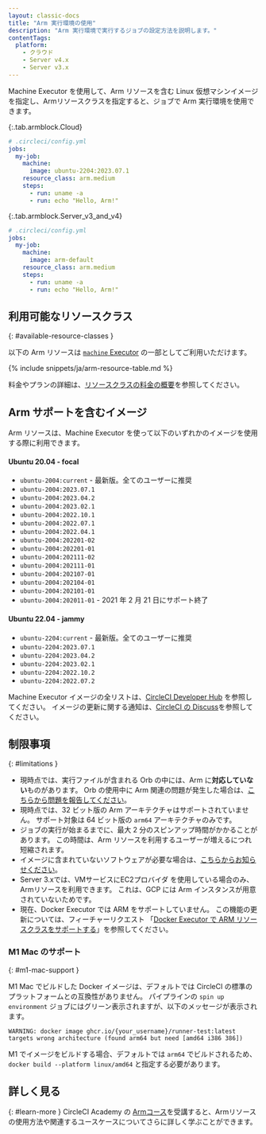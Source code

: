 ```yaml
---
layout: classic-docs
title: "Arm 実行環境の使用"
description: "Arm 実行環境で実行するジョブの設定方法を説明します。"
contentTags:
  platform:
    - クラウド
    - Server v4.x
    - Server v3.x
---
```


Machine Executor を使用して、Arm リソースを含む Linux 仮想マシンイメージを指定し、Armリソースクラスを指定すると、ジョブで Arm 実行環境を使用できます。

{:.tab.armblock.Cloud}
```yaml
# .circleci/config.yml
jobs:
  my-job:
    machine:
      image: ubuntu-2204:2023.07.1
    resource_class: arm.medium
    steps:
      - run: uname -a
      - run: echo "Hello, Arm!"
```

{:.tab.armblock.Server_v3_and_v4}
```yaml
# .circleci/config.yml
jobs:
  my-job:
    machine:
      image: arm-default
    resource_class: arm.medium
    steps:
      - run: uname -a
      - run: echo "Hello, Arm!"
```

## 利用可能なリソースクラス
{: #available-resource-classes }

以下の Arm リソースは [`machine` Executor]({{site.baseurl}}/ja/configuration-reference/#machine-executor-linux) の一部としてご利用いただけます。

{% include snippets/ja/arm-resource-table.md %}

料金やプランの詳細は、[リソースクラスの料金の概要](https://circleci.com/ja/product/features/resource-classes/)を参照してください。

## Arm サポートを含むイメージ

Arm リソースは、Machine Executor を使って以下のいずれかのイメージを使用する際に利用できます。

#### Ubuntu 20.04 - focal
* `ubuntu-2004:current` - 最新版。全てのユーザーに推奨
* `ubuntu-2004:2023.07.1`
* `ubuntu-2004:2023.04.2`
* `ubuntu-2004:2023.02.1`
* `ubuntu-2004:2022.10.1`
* `ubuntu-2004:2022.07.1`
* `ubuntu-2004:2022.04.1`
* `ubuntu-2004:202201-02`
* `ubuntu-2004:202201-01`
* `ubuntu-2004:202111-02`
* `ubuntu-2004:202111-01`
* `ubuntu-2004:202107-01`
* `ubuntu-2004:202104-01`
* `ubuntu-2004:202101-01`
* `ubuntu-2004:202011-01` - 2021 年 2 月 21 日にサポート終了

#### Ubuntu 22.04 - jammy
* `ubuntu-2204:current` - 最新版。全てのユーザーに推奨
* `ubuntu-2204:2023.07.1`
* `ubuntu-2204:2023.04.2`
* `ubuntu-2204:2023.02.1`
* `ubuntu-2204:2022.10.2`
* `ubuntu-2204:2022.07.2`

Machine Executor イメージの全リストは、[CircleCI Developer Hub](https://circleci.com/developer/ja/images?imageType=machine) を参照してください。 イメージの更新に関する通知は、[CircleCI の Discuss](https://discuss.circleci.com/c/ecosystem/circleci-images/64)を参照してください。

## 制限事項
{: #limitations }

* 現時点では、実行ファイルが含まれる Orb の中には、Arm に**対応していない**ものがあります。 Orb の使用中に Arm 関連の問題が発生した場合は、[こちらから問題を報告してください](https://github.com/CircleCI-Public/arm-preview-docs/issues)。
* 現時点では、32 ビット版の Arm アーキテクチャはサポートされていません。 サポート対象は 64 ビット版の `arm64` アーキテクチャのみです。
* ジョブの実行が始まるまでに、最大 2 分のスピンアップ時間がかかることがあります。 この時間は、Arm リソースを利用するユーザーが増えるにつれ短縮されます。
* イメージに含まれていないソフトウェアが必要な場合は、[こちらからお知らせください](https://github.com/CircleCI-Public/arm-preview-docs/issues)。
* Server 3.xでは、VMサービスにEC2プロバイダ を使用している場合のみ、Armリソースを利用できます。 これは、GCP には Arm インスタンスが用意されていないためです。
* 現在、Docker Executor では ARM をサポートしていません。 この機能の更新については、フィーチャーリクエスト 「[Docker Executor で ARM リソースクラスをサポートする](https://circleci.canny.io/cloud-feature-requests/p/support-arm-resource-class-on-docker-executor)」を参照してください。

### M1 Mac のサポート
{: #m1-mac-support }

M1 Mac でビルドした Docker イメージは、デフォルトでは CircleCI の標準のプラットフォームとの互換性がありません。 パイプラインの `spin up environment` ジョブにはグリーン表示されますが、以下のメッセージが表示されます。

```shell
WARNING: docker image ghcr.io/{your_username}/runner-test:latest targets wrong architecture (found arm64 but need [amd64 i386 386])
```

M1 でイメージをビルドする場合、デフォルトでは `arm64` でビルドされるため、 `docker build --platform linux/amd64` と指定する必要があります。


## 詳しく見る
{: #learn-more }
CircleCI Academy の [Armコース](https://academy.circleci.com/arm-course?access_code=public-2021)を受講すると、Armリソースの使用方法や関連するユースケースについてさらに詳しく学ぶことができます。
